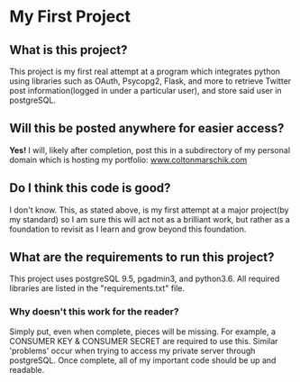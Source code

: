 # My First Project

## What is this project?
This project is my first real attempt at a program which integrates python 
using libraries such as OAuth, Psycopg2, Flask, and more to retrieve Twitter 
post information(logged in under a particular user), and store said user in 
postgreSQL.

## Will this be posted anywhere for easier access?
**Yes!** I will, likely after completion, post this in a subdirectory of my 
personal domain which is hosting my portfolio: www.coltonmarschik.com

## Do I think this code is good?
I don't know. This, as stated above, is my first attempt at a major project(by 
my standard) so I am sure this will act not as a brilliant work, but rather as a foundation to revisit as I learn and grow beyond this foundation.

## What are the requirements to run this project? 
This project uses postgreSQL 9.5, pgadmin3, and python3.6. All required
libraries are listed in the "requirements.txt" file.

### Why doesn't this work for the reader?
Simply put, even when complete, pieces will be missing. For example, a CONSUMER KEY & CONSUMER SECRET are required to use this. Similar 'problems' occur when 
trying to access my private server through postgreSQL. Once complete, all of my important code should be up and readable.
